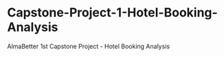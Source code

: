 # Capstone-Project-1-Hotel-Booking-Analysis
AlmaBetter 1st Capstone Project - Hotel Booking Analysis 
